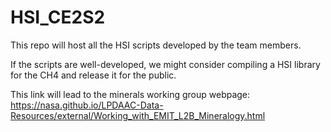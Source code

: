 # HSI_CE2S2
This repo will host all the HSI scripts developed by the team members.  

If the scripts are well-developed, we might consider compiling a HSI library for the CH4 and release it for the public. 

This link will lead to the minerals working group webpage: https://nasa.github.io/LPDAAC-Data-Resources/external/Working_with_EMIT_L2B_Mineralogy.html 
